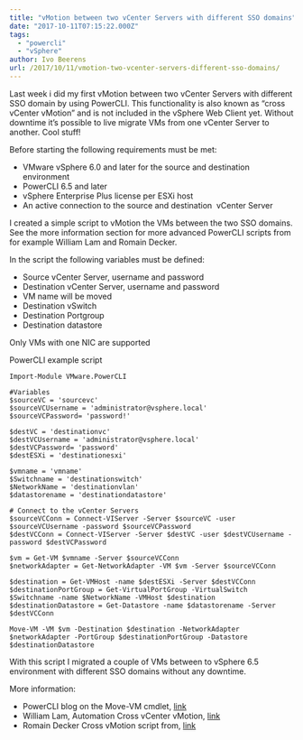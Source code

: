 ```yaml
---
title: "vMotion between two vCenter Servers with different SSO domains"
date: "2017-10-11T07:15:22.000Z"
tags: 
  - "powercli"
  - "vSphere"
author: Ivo Beerens
url: /2017/10/11/vmotion-two-vcenter-servers-different-sso-domains/
---
```


Last week i did my first vMotion between two vCenter Servers with different SSO domain by using PowerCLI. This functionality is also known as “cross vCenter vMotion” and is not included in the vSphere Web Client yet. Without downtime it’s possible to live migrate VMs from one vCenter Server to another. Cool stuff!

Before starting the following requirements must be met:

- VMware vSphere 6.0 and later for the source and destination environment
- PowerCLI 6.5 and later
- vSphere Enterprise Plus license per ESXi host
- An active connection to the source and destination  vCenter Server

I created a simple script to vMotion the VMs between the two SSO domains. See the more information section for more advanced PowerCLI scripts from for example William Lam and Romain Decker.

In the script the following variables must be defined:

- Source vCenter Server, username and password
- Destination vCenter Server, username and password
- VM name will be moved
- Destination vSwitch
- Destination Portgroup
- Destination datastore

Only VMs with one NIC are supported

PowerCLI example script

```
Import-Module VMware.PowerCLI
  
#Variables
$sourceVC = 'sourcevc'
$sourceVCUsername = 'administrator@vsphere.local'
$sourceVCPassword= 'password!'
  
$destVC = 'destinationvc'
$destVCUsername = 'administrator@vsphere.local'
$destVCPassword= 'password'
$destESXi = 'destinationesxi'
  
$vmname = 'vmname'
$Switchname = 'destinationswitch'
$NetworkName = 'destinationvlan'
$datastorename = 'destinationdatastore'
  
# Connect to the vCenter Servers
$sourceVCConn = Connect-VIServer -Server $sourceVC -user $sourceVCUsername -password $sourceVCPassword
$destVCConn = Connect-VIServer -Server $destVC -user $destVCUsername -password $destVCPassword
  
$vm = Get-VM $vmname -Server $sourceVCConn
$networkAdapter = Get-NetworkAdapter -VM $vm -Server $sourceVCConn
  
$destination = Get-VMHost -name $destESXi -Server $destVCConn
$destinationPortGroup = Get-VirtualPortGroup -VirtualSwitch $Switchname -name $NetworkName -VMHost $destination
$destinationDatastore = Get-Datastore -name $datastorename -Server $destVCConn
  
Move-VM -VM $vm -Destination $destination -NetworkAdapter $networkAdapter -PortGroup $destinationPortGroup -Datastore $destinationDatastore
```
With this script I migrated a couple of VMs between to vSphere 6.5 environment with different SSO domains without any downtime.

More information:

- PowerCLI blog on the Move-VM cmdlet, [link](https://blogs.VMware.com/PowerCLI/2017/01/spotlight-move-vm-cmdlet.html)
- William Lam, Automation Cross vCenter vMotion, [link](http://www.virtuallyghetto.com/2016/05/automating-cross-vcenter-vmotion-xvc-vmotion-between-the-same-different-sso-domain.html)
- Romain Decker Cross vMotion script from, [link](https://github.com/cloudmaniac/Cross-SSO_vMotion)